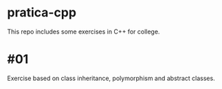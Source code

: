 # pratica-cpp
This repo includes some exercises in C++ for college.

# #01

Exercise based on class inheritance, polymorphism and abstract classes.
